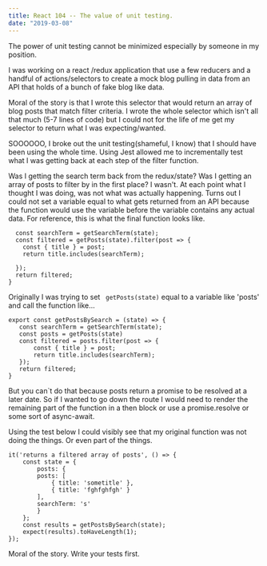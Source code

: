 ```yaml
---
title: React 104 -- The value of unit testing.
date: "2019-03-08"
---
```



The power of unit testing cannot be minimized especially by someone in my position. 

I was working on a react /redux application that use a few reducers and a handful of actions/selectors to create a mock blog pulling in data from an API that holds of a bunch of fake blog like data. 

Moral of the story is that I wrote this selector that would return an array of blog posts that match filter criteria. I wrote the whole selector which isn't all that much (5-7 lines of code) but I could not for the life of me get my selector to return what I was expecting/wanted. 

SOOOOOO, I broke out the unit testing(shameful, I know) that I should have been using the whole time. Using Jest allowed me to incrementally test what I was getting back at each step of the filter function. 

Was I getting the search term back from the redux/state?
Was I getting an array of posts to filter by in the first place?
I wasn't. At each point what I thought I was doing, was not what was actually happening. Turns out I could not set a variable equal to what gets returned from an API because the function would use the variable before the variable contains any actual data. 
For reference, this is what the final function looks like. 

``` export const getPostsBySearch = (state) => {
  const searchTerm = getSearchTerm(state);
  const filtered = getPosts(state).filter(post => {
    const { title } = post;
    return title.includes(searchTerm);

  });
  return filtered;
} 
```

Originally I was trying to set  ``` getPosts(state)``` equal to a variable like 'posts'
and call the function like...
 ``` 
export const getPostsBySearch = (state) => {
    const searchTerm = getSearchTerm(state);
    const posts = getPosts(state)
    const filtered = posts.filter(post => {
        const { title } = post;
        return title.includes(searchTerm);
    });
    return filtered;
} 
```
But you can`t do that because posts return a promise to be resolved at a later date. So if I wanted to go down the route I would need to render the remaining part of the function in a then block or use a promise.resolve or some sort of async-await. 

Using the test below I could visibly see that my original function was not doing the things. Or even part of the things. 

``` 
it('returns a filtered array of posts', () => {
    const state = {
        posts: {
        posts: [
            { title: 'sometitle' },
            { title: 'fghfghfgh' }
        ],
        searchTerm: 's'
        }
    }; 
    const results = getPostsBySearch(state);
    expect(results).toHaveLength(1);
});
```

Moral of the story. Write your tests first. 
